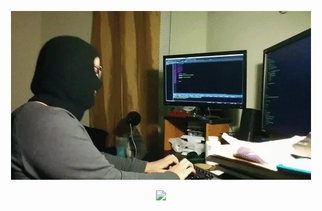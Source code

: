 <p align="center">
<img src="./giphy (1).webp"/>
<a align="center">

<p align="center">
<img src="https://github-readme-stats.vercel.app/api/?username=frenzy8&theme=tokyonight">
<div align="center">
